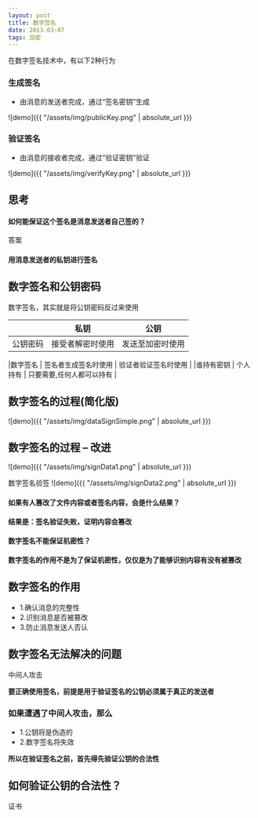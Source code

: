 ```yaml
---
layout: post
title: 数字签名
date: 2013-03-07
tags: 加密
---
```


在数字签名技术中，有以下2种行为
### 生成签名
- 由消息的发送者完成，通过“签名密钥”生成


![demo]({{ "/assets/img/publicKey.png" | absolute_url }})


### 验证签名
- 由消息的接收者完成，通过“验证密钥”验证

![demo]({{ "/assets/img/verifyKey.png" | absolute_url }})


## 思考
#### 如何能保证这个签名是消息发送者自己签的？
答案
#### 用消息发送者的私钥进行签名




## 数字签名和公钥密码
数字签名，其实就是将公钥密码反过来使用

|   | 私钥 |   公钥 | 
| ---- | ---- | ---- |
|公钥密码 | 接受者解密时使用 | 发送至加密时使用 |

|数字签名 | 签名者生成签名时使用 | 验证者验证签名时使用 |
|谁持有密钥 | 个人持有 | 只要需要,任何人都可以持有 |


## 数字签名的过程(简化版)
![demo]({{ "/assets/img/dataSignSimple.png" | absolute_url }})


## 数字签名的过程 – 改进

![demo]({{ "/assets/img/signData1.png" | absolute_url }})

数字签名验签
![demo]({{ "/assets/img/signData2.png" | absolute_url }})


#### 如果有人篡改了文件内容或者签名内容，会是什么结果？
**结果是：签名验证失败，证明内容会篡改**

#### 数字签名不能保证机密性？
**数字签名的作用不是为了保证机密性，仅仅是为了能够识别内容有没有被篡改**

## 数字签名的作用
- 1.确认消息的完整性
- 2.识别消息是否被篡改
- 3.防止消息发送人否认


## 数字签名无法解决的问题
中间人攻击

**要正确使用签名，前提是用于验证签名的公钥必须属于真正的发送者**

### 如果遭遇了中间人攻击，那么
- 1.公钥将是伪造的
- 2.数字签名将失效

**所以在验证签名之前，首先得先验证公钥的合法性**

## 如何验证公钥的合法性？
证书

